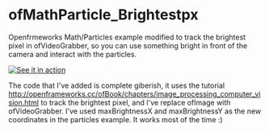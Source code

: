 # ofMathParticle_Brightestpx
Openfrmeworks Math/Particles example modified to track the brightest pixel in ofVideoGrabber, so you can use something bright in front of the camera and interact with the particles.

[![See it in action](http://img.youtube.com/vi/NLtAnJNswYU/0.jpg)](http://www.youtube.com/watch?v=NLtAnJNswYU)

The code that I've added is complete giberish, it uses the tutorial http://openframeworks.cc/ofBook/chapters/image_processing_computer_vision.html to track the brightest pixel, and I've replace ofImage with ofVideoGrabber.
I've used maxBrightnessX and maxBrightnessY as the new coordinates in the particles example.
It works most of the time :)